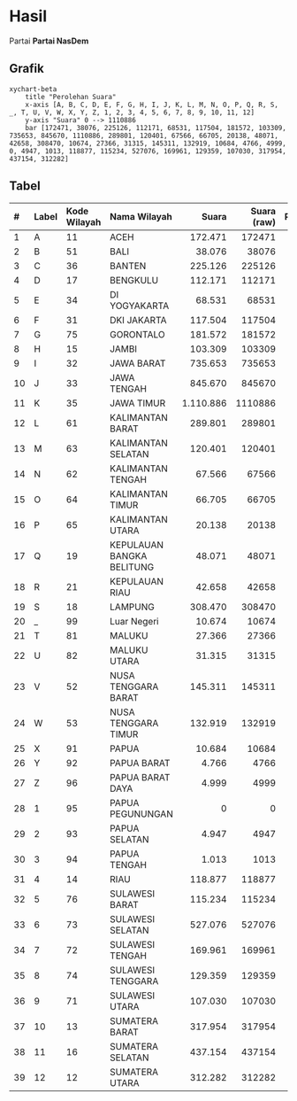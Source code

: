 # Hasil

Partai **Partai NasDem**

## Grafik

```mermaid
xychart-beta
    title "Perolehan Suara"
    x-axis [A, B, C, D, E, F, G, H, I, J, K, L, M, N, O, P, Q, R, S, _, T, U, V, W, X, Y, Z, 1, 2, 3, 4, 5, 6, 7, 8, 9, 10, 11, 12]
    y-axis "Suara" 0 --> 1110886
    bar [172471, 38076, 225126, 112171, 68531, 117504, 181572, 103309, 735653, 845670, 1110886, 289801, 120401, 67566, 66705, 20138, 48071, 42658, 308470, 10674, 27366, 31315, 145311, 132919, 10684, 4766, 4999, 0, 4947, 1013, 118877, 115234, 527076, 169961, 129359, 107030, 317954, 437154, 312282]
```

## Tabel

| #  | Label | Kode Wilayah | Nama Wilayah              | Suara     | Suara (raw) | Persentase |
|:-- |:----- |:------------ |:------------------------- | ---------:| -----------:| ----------:|
| 1  | A     | 11           | ACEH                      | 172.471   | 172471      | 2,37       |
| 2  | B     | 51           | BALI                      | 38.076    | 38076       | 0,52       |
| 3  | C     | 36           | BANTEN                    | 225.126   | 225126      | 3,09       |
| 4  | D     | 17           | BENGKULU                  | 112.171   | 112171      | 1,54       |
| 5  | E     | 34           | DI YOGYAKARTA             | 68.531    | 68531       | 0,94       |
| 6  | F     | 31           | DKI JAKARTA               | 117.504   | 117504      | 1,61       |
| 7  | G     | 75           | GORONTALO                 | 181.572   | 181572      | 2,49       |
| 8  | H     | 15           | JAMBI                     | 103.309   | 103309      | 1,42       |
| 9  | I     | 32           | JAWA BARAT                | 735.653   | 735653      | 10,10      |
| 10 | J     | 33           | JAWA TENGAH               | 845.670   | 845670      | 11,61      |
| 11 | K     | 35           | JAWA TIMUR                | 1.110.886 | 1110886     | 15,25      |
| 12 | L     | 61           | KALIMANTAN BARAT          | 289.801   | 289801      | 3,98       |
| 13 | M     | 63           | KALIMANTAN SELATAN        | 120.401   | 120401      | 1,65       |
| 14 | N     | 62           | KALIMANTAN TENGAH         | 67.566    | 67566       | 0,93       |
| 15 | O     | 64           | KALIMANTAN TIMUR          | 66.705    | 66705       | 0,92       |
| 16 | P     | 65           | KALIMANTAN UTARA          | 20.138    | 20138       | 0,28       |
| 17 | Q     | 19           | KEPULAUAN BANGKA BELITUNG | 48.071    | 48071       | 0,66       |
| 18 | R     | 21           | KEPULAUAN RIAU            | 42.658    | 42658       | 0,59       |
| 19 | S     | 18           | LAMPUNG                   | 308.470   | 308470      | 4,24       |
| 20 | _     | 99           | Luar Negeri               | 10.674    | 10674       | 0,15       |
| 21 | T     | 81           | MALUKU                    | 27.366    | 27366       | 0,38       |
| 22 | U     | 82           | MALUKU UTARA              | 31.315    | 31315       | 0,43       |
| 23 | V     | 52           | NUSA TENGGARA BARAT       | 145.311   | 145311      | 2,00       |
| 24 | W     | 53           | NUSA TENGGARA TIMUR       | 132.919   | 132919      | 1,82       |
| 25 | X     | 91           | PAPUA                     | 10.684    | 10684       | 0,15       |
| 26 | Y     | 92           | PAPUA BARAT               | 4.766     | 4766        | 0,07       |
| 27 | Z     | 96           | PAPUA BARAT DAYA          | 4.999     | 4999        | 0,07       |
| 28 | 1     | 95           | PAPUA PEGUNUNGAN          | 0         | 0           | 0,00       |
| 29 | 2     | 93           | PAPUA SELATAN             | 4.947     | 4947        | 0,07       |
| 30 | 3     | 94           | PAPUA TENGAH              | 1.013     | 1013        | 0,01       |
| 31 | 4     | 14           | RIAU                      | 118.877   | 118877      | 1,63       |
| 32 | 5     | 76           | SULAWESI BARAT            | 115.234   | 115234      | 1,58       |
| 33 | 6     | 73           | SULAWESI SELATAN          | 527.076   | 527076      | 7,24       |
| 34 | 7     | 72           | SULAWESI TENGAH           | 169.961   | 169961      | 2,33       |
| 35 | 8     | 74           | SULAWESI TENGGARA         | 129.359   | 129359      | 1,78       |
| 36 | 9     | 71           | SULAWESI UTARA            | 107.030   | 107030      | 1,47       |
| 37 | 10    | 13           | SUMATERA BARAT            | 317.954   | 317954      | 4,37       |
| 38 | 11    | 16           | SUMATERA SELATAN          | 437.154   | 437154      | 6,00       |
| 39 | 12    | 12           | SUMATERA UTARA            | 312.282   | 312282      | 4,29       |




